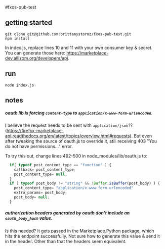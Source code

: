 #fxos-pub-test

## getting started
```git clone git@github.com:brittanystoroz/fxos-pub-test.git```  
```npm install```

In index.js, replace lines 10 and 11 with your own consumer key & secret. You can generate those here: https://marketplace-dev.allizom.org/developers/api.

## run 
```node index.js```

## notes

##### oauth lib is forcing `content-type` to `application/x-www-form-urlencoded`.
I believe the request needs to be sent with `application/json`?? (https://firefox-marketplace-api.readthedocs.org/en/latest/topics/overview.html#requests). But even after tweaking the source of oauth.js to override it, still receiving 403 "You do not have permissions..." error.

To try this out, change lines 492-500 in node_modules/lib/oauth.js to: 

```javascript
  if( typeof post_content_type == "function" ) {
    callback= post_content_type;
    post_content_type= null;
  }
  if ( typeof post_body != "string" && !Buffer.isBuffer(post_body) ) {
    post_content_type= "application/x-www-form-urlencoded"
    extra_params= post_body;
    post_body= null;
  }
```

##### authorization headers generated by oauth don't include an `oauth_body_hash` value.
Is this needed? It gets passed in the Marketplace.Python package, which hits the endpoint successfully. Not sure how to generate this value & send it in the header. Other than that the headers seem equivalent.
